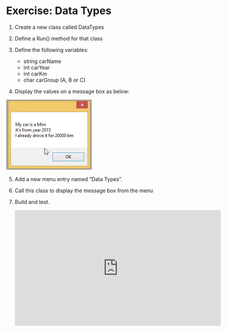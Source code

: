 ﻿# Exercise: Data Types
1. Create a new class called DataTypes  

2. Define a Run() method for that class  

3. Define the following variables:
    - string carName 
    - int carYear
    - int carKm
    - char carGroup (A, B or C)  
    
4. Display the values on a message box as below: 

![](messagebox.png)

5. Add a new menu entry named “Data Types”.
6. Call this class to display the message box from the menu 
7. Build and test.  
  




    <iframe width="560" height="315" src="https://www.youtube.com/embed/_asGbeIkEgg?list=PL1DEQjXG2xnKI3TL-gsy91eXbh3ytOt6h" frameborder="0" allowfullscreen></iframe>